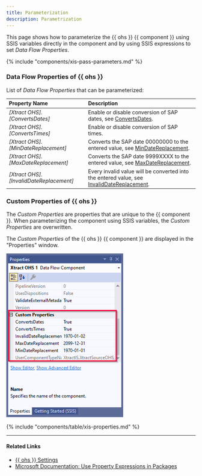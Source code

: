 ```yaml
---
title: Parameterization 
description: Parametrization 
---
```


This page shows how to parameterize the {{ ohs }} {{ component }} using SSIS variables directly in the component and by using SSIS expressions to set *Data Flow Properties*.


{% include "components/xis-pass-parameters.md" %}

### Data Flow Properties of {{ ohs }}
List of *Data Flow Properties* that can be parameterized:

|Property Name|Description|
|:----|:----|
| *[Xtract OHS].[ConvertsDates]*| Enable or disable conversion of SAP dates, see [ConvertsDates](#convertsdates). |
| *[Xtract OHS].[ConvertsTimes]*| Enable or disable conversion of SAP times.|
| *[Xtract OHS].[MinDateReplacement]*| Converts the SAP date 00000000 to the entered value, see [MinDateReplacement](#mindatereplacement).|
| *[Xtract OHS].[MaxDateReplacement]*| Converts the SAP date 9999XXXX to the entered value, see [MaxDateReplacement](#maxdatereplacement).|
| *[Xtract OHS].[InvalidDateReplacement]*| Every invalid value will be converted into the entered value, see [InvalidDateReplacement](#invaliddatereplacement).|

### Custom Properties of {{ ohs }}

The *Custom Properties* are properties that are unique to the {{ component }}.
When parameterizing the component using SSIS variables, the *Custom Properties* are overwritten.

The *Custom Properties* of the {{ ohs }} {{ component }} are displayed in the "Properties" window. 

![ohs-properties](../../assets/images/xis/documentation/ohs/ohs-properties.png)

{% include "components/table/xis-properties.md" %}

****
#### Related Links
- [{{ ohs }} Settings](settings.md)
- [Microsoft Documentation: Use Property Expressions in Packages](https://learn.microsoft.com/en-us/sql/integration-services/expressions/use-property-expressions-in-packages)
